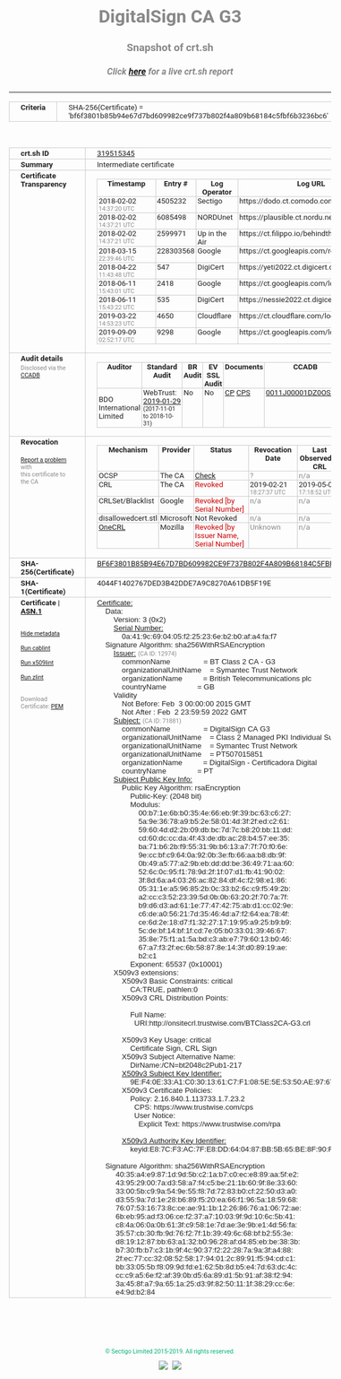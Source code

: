 # DigitalSign CA G3
### Snapshot of crt.sh
##### Click [here](https://crt.sh/?q=BF6F3801B85B94E67D7BD609982CE9F737B802F4A809B68184C5FBF6B3236BC6) for a live crt.sh report

---
<!DOCTYPE HTML PUBLIC "-//W3C//DTD HTML 4.0 Transitional//EN">
<HTML>
<HEAD>
  <META http-equiv="Content-Type" content="text/html; charset=UTF-8">
  <TITLE>crt.sh | bf6f3801b85b94e67d7bd609982ce9f737b802f4a809b68184c5fbf6b3236bc6</TITLE>
  <META name="description" content="Free CT Log Certificate Search Tool from Sectigo (formerly Comodo CA)">
  <META name="keywords" content="crt.sh, CT, Certificate Transparency, Certificate Search, SSL Certificate, Sectigo, Comodo CA">
  <LINK href="//fonts.googleapis.com/css?family=Roboto+Mono|Roboto:400,400i,700,700i" rel="stylesheet">
  <STYLE type="text/css">
    a {
      white-space: nowrap;
    }
    body {
      color: #888888;
      font: 12pt Roboto, sans-serif;
      padding-top: 10px;
      text-align: center
    }
    form {
      margin: 0px
    }
    span {
      border-radius: 10px
    }
    span.heading {
      color: #888888;
      font: 12pt Roboto, sans-serif
    }
    span.title {
      background-color: #00B373;
      color: #FFFFFF;
      font: bold 18pt Roboto, sans-serif;
      padding: 0px 5px
    }
    span.text {
      color: #888888;
      font: 10pt Roboto, sans-serif
    }
    span.whiteongrey {
      background-color: #D9D9D6;
      color: #FFFFFF;
      font: bold 18pt Roboto, sans-serif;
      padding: 0px 5px
    }
    table {
      border-collapse: collapse;
      color: #222222;
      font: 10pt Roboto, sans-serif;
      margin-left: auto;
      margin-right: auto
    }
    table.options {
      border: none;
      margin-left: 10px
    }
    td, th {
      border: 1px solid #CCCCCC;
      padding: 0px 2px;
      text-align: left;
      vertical-align: top
    }
    td.outer, th.outer {
      border: 1px solid #CCCCCC;
      padding: 2px 20px;
      text-align: left
    }
    th.heading {
      color: #888888;
      font: bold italic 12pt Roboto, sans-serif;
      padding: 20px 0px 0px;
      text-align: center
    }
    th.options, td.options {
      border: none;
      vertical-align: middle
    }
    td.text {
      font: 10pt "Roboto Mono", sans-serif;
      padding: 2px 20px
    }
    td.heading {
      border: none;
      color: #888888;
      font: 12pt Roboto, sans-serif;
      padding-top: 20px;
      text-align: center
    }
    table.lint td, th {
      text-align: center
    }
    .button {
      background-color: #00B373;
      border-radius: 10px;
      color: #FFFFFF;
      font: bold 13pt Roboto, sans-serif
    }
    .copyright {
      font: 8pt Roboto, sans-serif;
      color: #00B373
    }
    .input {
      border: 1px solid #888888;
      font-weight: bold;
      text-align: center
    }
    .small {
      font: 8pt Roboto, sans-serif;
      color: #888888
    }
    .error {
      background-color: #FFDFDF;
      color: #CC0000;
      font-weight: bold
    }
    .fatal {
      background-color: #0000AA;
      color: #FFFFFF;
      font-weight: bold
    }
    .notice {
      background-color: #FFFFDF;
      color: #606000
    }
    .warning {
      background-color: #FFEFDF;
      color: #DF6000
    }
  </STYLE>
</HEAD>
<BODY>

<TABLE>
  <TR>
    <TH class="outer">Criteria</TH>
    <TD class="outer">SHA-256(Certificate) = 'bf6f3801b85b94e67d7bd609982ce9f737b802f4a809b68184c5fbf6b3236bc6'</TD>
  </TR>
</TABLE>
<BR>
<TABLE>
  <TR>
    <TH class="outer">crt.sh ID</TH>
    <TD class="outer"><A href="?id=319515345">319515345</A></TD>
  </TR>
  <TR>
    <TH class="outer">Summary</TH>
    <TD class="outer">Intermediate certificate</TD>
  </TR>
  <TR>
    <TH class="outer">Certificate<BR>Transparency</TH>
    <TD class="outer">
<TABLE class="options" style="margin-left:0px">
  <TR>
    <TH>Timestamp</TH>
    <TH>Entry #</TH>
    <TH>Log Operator</TH>
    <TH>Log URL</TH>
  </TR>
  <TR>
    <TD>2018-02-02&nbsp; <FONT class="small">14:37:20 UTC</FONT></TD>
    <TD>4505232</TD>
    <TD>Sectigo</TD>
    <TD>https://dodo.ct.comodo.com</TD>
  </TR>
  <TR>
    <TD>2018-02-02&nbsp; <FONT class="small">14:37:21 UTC</FONT></TD>
    <TD>6085498</TD>
    <TD>NORDUnet</TD>
    <TD>https://plausible.ct.nordu.net</TD>
  </TR>
  <TR>
    <TD>2018-02-02&nbsp; <FONT class="small">14:37:21 UTC</FONT></TD>
    <TD>2599971</TD>
    <TD>Up in the Air</TD>
    <TD>https://ct.filippo.io/behindthesofa</TD>
  </TR>
  <TR>
    <TD>2018-03-15&nbsp; <FONT class="small">22:39:46 UTC</FONT></TD>
    <TD>228303568</TD>
    <TD>Google</TD>
    <TD>https://ct.googleapis.com/rocketeer</TD>
  </TR>
  <TR>
    <TD>2018-04-22&nbsp; <FONT class="small">11:43:48 UTC</FONT></TD>
    <TD>547</TD>
    <TD>DigiCert</TD>
    <TD>https://yeti2022.ct.digicert.com/log</TD>
  </TR>
  <TR>
    <TD>2018-06-11&nbsp; <FONT class="small">15:43:01 UTC</FONT></TD>
    <TD>2418</TD>
    <TD>Google</TD>
    <TD>https://ct.googleapis.com/logs/xenon2022</TD>
  </TR>
  <TR>
    <TD>2018-06-11&nbsp; <FONT class="small">15:43:22 UTC</FONT></TD>
    <TD>535</TD>
    <TD>DigiCert</TD>
    <TD>https://nessie2022.ct.digicert.com/log</TD>
  </TR>
  <TR>
    <TD>2019-03-22&nbsp; <FONT class="small">14:53:23 UTC</FONT></TD>
    <TD>4650</TD>
    <TD>Cloudflare</TD>
    <TD>https://ct.cloudflare.com/logs/nimbus2022</TD>
  </TR>
  <TR>
    <TD>2019-09-09&nbsp; <FONT class="small">02:52:17 UTC</FONT></TD>
    <TD>9298</TD>
    <TD>Google</TD>
    <TD>https://ct.googleapis.com/logs/argon2022</TD>
  </TR>
</TABLE>
    </TD>
  </TR>
  <TR>
    <TH class="outer">Audit details<BR>
      <DIV class="small" style="padding-top:3px">Disclosed via the
        <A href="//ccadb-public.secure.force.com/mozilla/PublicAllIntermediateCerts" target="_blank">CCADB</A></DIV>
    </TH>
    <TD class="outer">
<TABLE class="options" style="margin-left:0px">
  <TR>
    <TH>Auditor</TH>
    <TH>Standard Audit</TH>
    <TH>BR Audit</TH>
    <TH>EV SSL Audit</TH>
    <TH>Documents</TH>
    <TH>CCADB</TH>
    <TH>Root Owner / Certificate</TH>
  </TR>
  <TR>
    <TD style="vertical-align:middle">BDO International Limited</TD>
    <TD>WebTrust:
      <A href="https://www.cpacanada.ca/generichandlers/CPACHandler.ashx?attachmentid=224491" target="_blank">2019-01-29</A>
      <BR><FONT style="font-size:8pt">(2017-11-01 to 2018-10-31)</FONT></TD>
    <TD>No    <TD>No    <TD>
      <A href="https://www.websecurity.symantec.com/content/dam/websitesecurity/digitalassets/desktop/pdfs/repository/STN_CP.pdf" target="blank">CP</A>
      <A href="https://www.websecurity.symantec.com/content/dam/websitesecurity/digitalassets/desktop/pdfs/repository/STN%20CPS%20v3.10.pdf" target="blank">CPS</A>
    </TD>
    <TD><A href="//ccadb.force.com/0011J00001DZ0OSQA1" target="_blank">0011J00001DZ0OSQA1</A></TD>
    <TD><A href="/?id=68409">DigiCert</A></TD>
  </TR>
</TABLE>
    </TD>
  </TR>
  <TR>
    <TH class="outer">Revocation<BR><BR>
      <DIV class="small" style="padding-top:3px"><A href="?id=319515345&opt=problemreporting">Report a problem</A> with<BR>this certificate to the CA</DIV></TH>
    <TD class="outer">
      <TABLE class="options" style="margin-left:0px">
        <TR>
          <TH>Mechanism</TH>
          <TH>Provider</TH>
          <TH>Status</TH>
          <TH>Revocation Date</TH>
          <TH>Last Observed in CRL</TH>
          <TH>Last Checked <SPAN style="color:#CC0000;vertical-align:middle;font-size:70%;font-weight:normal">(Error)</SPAN></TH>
        </TR>
        <TR>
          <TD>OCSP</TD>
          <TD>The CA</TD>
          <TD><A href="?id=319515345&opt=ocsp">Check</A></TD>
          <TD><SPAN style="color:#888888">?</SPAN></TD>
          <TD><SPAN style="color:#888888">n/a</SPAN></TD>
          <TD><SPAN style="color:#888888">?</SPAN></TD>
        </TR>
        <TR>
          <TD>CRL</TD>
          <TD>The CA</TD>
          <TD><SPAN style="color:#CC0000">Revoked</SPAN></TD><TD>2019-02-21&nbsp; <FONT class="small">18:27:37 UTC</FONT></TD><TD>2019-05-08&nbsp; <FONT class="small">17:18:52 UTC</FONT></TD><TD>2019-12-04&nbsp; <FONT class="small">20:05:08 UTC</FONT></TD>
        </TR>
        <TR>
          <TD>CRLSet/Blacklist</TD>
          <TD>Google</TD>
          <TD><SPAN style="color:#CC0000">Revoked [by Serial Number]</SPAN></TD>
          <TD><SPAN style="color:#888888">n/a</SPAN></TD>
          <TD><SPAN style="color:#888888">n/a</SPAN></TD>
          <TD><SPAN style="color:#888888">n/a</SPAN></TD>
        </TR>
        <TR>
          <TD>disallowedcert.stl</TD>
          <TD>Microsoft</TD>
          <TD>Not Revoked</TD>
          <TD><SPAN style="color:#888888">n/a</SPAN></TD>
          <TD><SPAN style="color:#888888">n/a</SPAN></TD>
          <TD><SPAN style="color:#888888">n/a</SPAN></TD>
        </TR>
        <TR>
          <TD><A href="/mozilla-onecrl" target="_blank">OneCRL</A></TD>
          <TD>Mozilla</TD>
          <TD><SPAN style="color:#CC0000">Revoked [by Issuer Name, Serial Number]</SPAN></TD><TD><SPAN style="color:#888888">Unknown</SPAN></TD>
          <TD><SPAN style="color:#888888">n/a</SPAN></TD>
          <TD><SPAN style="color:#888888">n/a</SPAN></TD>
        </TR>
      </TABLE>
    </TD>
  </TR>
  <TR>
    <TH class="outer">SHA-256(Certificate)</TH>
    <TD class="outer"><A href="//censys.io/certificates/bf6f3801b85b94e67d7bd609982ce9f737b802f4a809b68184c5fbf6b3236bc6">BF6F3801B85B94E67D7BD609982CE9F737B802F4A809B68184C5FBF6B3236BC6</A></TD>
  </TR>
  <TR>
    <TH class="outer">SHA-1(Certificate)</TH>
    <TD class="outer">4044F1402767DED3B42DDE7A9C8270A61DB5F19E</TD>
  </TR>
  <TR>
    <TH class="outer">Certificate | <A href="?asn1=319515345">ASN.1</A>
      <SPAN class="small"><BR>
      <BR><BR><A href="?id=319515345&opt=nometadata">Hide metadata</A>
      <BR><BR><A href="?id=319515345&opt=cablint">Run cablint</A>
      <BR><BR><A href="?id=319515345&opt=x509lint">Run x509lint</A>
      <BR><BR><A href="?id=319515345&opt=zlint">Run zlint</A>
      <BR><BR><BR>Download Certificate: <A href="?d=319515345">PEM</A>
      </SPAN>
    </TH>
    <TD class="text"><A href="?d=319515345">Certificate:</A><BR>&nbsp;&nbsp;&nbsp;&nbsp;Data:<BR>&nbsp;&nbsp;&nbsp;&nbsp;&nbsp;&nbsp;&nbsp;&nbsp;Version:&nbsp;3&nbsp;(0x2)<BR>&nbsp;&nbsp;&nbsp;&nbsp;&nbsp;&nbsp;&nbsp;&nbsp;<A href="?serial=0a419c690405f225236eb2b0afa4faf7">Serial&nbsp;Number:</A><BR>&nbsp;&nbsp;&nbsp;&nbsp;&nbsp;&nbsp;&nbsp;&nbsp;&nbsp;&nbsp;&nbsp;&nbsp;0a:41:9c:69:04:05:f2:25:23:6e:b2:b0:af:a4:fa:f7<BR>&nbsp;&nbsp;&nbsp;&nbsp;Signature&nbsp;Algorithm:&nbsp;sha256WithRSAEncryption<BR>&nbsp;&nbsp;&nbsp;&nbsp;&nbsp;&nbsp;&nbsp;&nbsp;<A href="?caid=12974">Issuer:</A> <SPAN class="small">(CA ID: 12974)</SPAN><BR>&nbsp;&nbsp;&nbsp;&nbsp;&nbsp;&nbsp;&nbsp;&nbsp;&nbsp;&nbsp;&nbsp;&nbsp;commonName&nbsp;&nbsp;&nbsp;&nbsp;&nbsp;&nbsp;&nbsp;&nbsp;&nbsp;&nbsp;&nbsp;&nbsp;&nbsp;&nbsp;&nbsp;&nbsp;=&nbsp;BT&nbsp;Class&nbsp;2&nbsp;CA&nbsp;-&nbsp;G3<BR>&nbsp;&nbsp;&nbsp;&nbsp;&nbsp;&nbsp;&nbsp;&nbsp;&nbsp;&nbsp;&nbsp;&nbsp;organizationalUnitName&nbsp;&nbsp;&nbsp;&nbsp;=&nbsp;Symantec&nbsp;Trust&nbsp;Network<BR>&nbsp;&nbsp;&nbsp;&nbsp;&nbsp;&nbsp;&nbsp;&nbsp;&nbsp;&nbsp;&nbsp;&nbsp;organizationName&nbsp;&nbsp;&nbsp;&nbsp;&nbsp;&nbsp;&nbsp;&nbsp;&nbsp;&nbsp;=&nbsp;British&nbsp;Telecommunications&nbsp;plc<BR>&nbsp;&nbsp;&nbsp;&nbsp;&nbsp;&nbsp;&nbsp;&nbsp;&nbsp;&nbsp;&nbsp;&nbsp;countryName&nbsp;&nbsp;&nbsp;&nbsp;&nbsp;&nbsp;&nbsp;&nbsp;&nbsp;&nbsp;&nbsp;&nbsp;&nbsp;&nbsp;&nbsp;=&nbsp;GB<BR>&nbsp;&nbsp;&nbsp;&nbsp;&nbsp;&nbsp;&nbsp;&nbsp;Validity<BR>&nbsp;&nbsp;&nbsp;&nbsp;&nbsp;&nbsp;&nbsp;&nbsp;&nbsp;&nbsp;&nbsp;&nbsp;Not&nbsp;Before:&nbsp;Feb&nbsp;&nbsp;3&nbsp;00:00:00&nbsp;2015&nbsp;GMT<BR>&nbsp;&nbsp;&nbsp;&nbsp;&nbsp;&nbsp;&nbsp;&nbsp;&nbsp;&nbsp;&nbsp;&nbsp;Not&nbsp;After&nbsp;:&nbsp;Feb&nbsp;&nbsp;2&nbsp;23:59:59&nbsp;2022&nbsp;GMT<BR>&nbsp;&nbsp;&nbsp;&nbsp;&nbsp;&nbsp;&nbsp;&nbsp;<A href="?caid=71881">Subject:</A> <SPAN class="small">(CA ID: 71881)</SPAN><BR>&nbsp;&nbsp;&nbsp;&nbsp;&nbsp;&nbsp;&nbsp;&nbsp;&nbsp;&nbsp;&nbsp;&nbsp;commonName&nbsp;&nbsp;&nbsp;&nbsp;&nbsp;&nbsp;&nbsp;&nbsp;&nbsp;&nbsp;&nbsp;&nbsp;&nbsp;&nbsp;&nbsp;&nbsp;=&nbsp;DigitalSign&nbsp;CA&nbsp;G3<BR>&nbsp;&nbsp;&nbsp;&nbsp;&nbsp;&nbsp;&nbsp;&nbsp;&nbsp;&nbsp;&nbsp;&nbsp;organizationalUnitName&nbsp;&nbsp;&nbsp;&nbsp;=&nbsp;Class&nbsp;2&nbsp;Managed&nbsp;PKI&nbsp;Individual&nbsp;Subscriber&nbsp;CA<BR>&nbsp;&nbsp;&nbsp;&nbsp;&nbsp;&nbsp;&nbsp;&nbsp;&nbsp;&nbsp;&nbsp;&nbsp;organizationalUnitName&nbsp;&nbsp;&nbsp;&nbsp;=&nbsp;Symantec&nbsp;Trust&nbsp;Network<BR>&nbsp;&nbsp;&nbsp;&nbsp;&nbsp;&nbsp;&nbsp;&nbsp;&nbsp;&nbsp;&nbsp;&nbsp;organizationalUnitName&nbsp;&nbsp;&nbsp;&nbsp;=&nbsp;PT507015851<BR>&nbsp;&nbsp;&nbsp;&nbsp;&nbsp;&nbsp;&nbsp;&nbsp;&nbsp;&nbsp;&nbsp;&nbsp;organizationName&nbsp;&nbsp;&nbsp;&nbsp;&nbsp;&nbsp;&nbsp;&nbsp;&nbsp;&nbsp;=&nbsp;DigitalSign&nbsp;-&nbsp;Certificadora&nbsp;Digital<BR>&nbsp;&nbsp;&nbsp;&nbsp;&nbsp;&nbsp;&nbsp;&nbsp;&nbsp;&nbsp;&nbsp;&nbsp;countryName&nbsp;&nbsp;&nbsp;&nbsp;&nbsp;&nbsp;&nbsp;&nbsp;&nbsp;&nbsp;&nbsp;&nbsp;&nbsp;&nbsp;&nbsp;=&nbsp;PT<BR>&nbsp;&nbsp;&nbsp;&nbsp;&nbsp;&nbsp;&nbsp;&nbsp;<A href="?spkisha256=05da77a94b8237e802e881b4e2e3ad0796507d3fa68259af008f561dae583280">Subject&nbsp;Public&nbsp;Key&nbsp;Info:</A><BR>&nbsp;&nbsp;&nbsp;&nbsp;&nbsp;&nbsp;&nbsp;&nbsp;&nbsp;&nbsp;&nbsp;&nbsp;Public&nbsp;Key&nbsp;Algorithm:&nbsp;rsaEncryption<BR>&nbsp;&nbsp;&nbsp;&nbsp;&nbsp;&nbsp;&nbsp;&nbsp;&nbsp;&nbsp;&nbsp;&nbsp;&nbsp;&nbsp;&nbsp;&nbsp;Public-Key:&nbsp;(2048&nbsp;bit)<BR>&nbsp;&nbsp;&nbsp;&nbsp;&nbsp;&nbsp;&nbsp;&nbsp;&nbsp;&nbsp;&nbsp;&nbsp;&nbsp;&nbsp;&nbsp;&nbsp;Modulus:<BR>&nbsp;&nbsp;&nbsp;&nbsp;&nbsp;&nbsp;&nbsp;&nbsp;&nbsp;&nbsp;&nbsp;&nbsp;&nbsp;&nbsp;&nbsp;&nbsp;&nbsp;&nbsp;&nbsp;&nbsp;00:b7:1e:6b:b0:35:4e:66:eb:9f:39:bc:63:c6:27:<BR>&nbsp;&nbsp;&nbsp;&nbsp;&nbsp;&nbsp;&nbsp;&nbsp;&nbsp;&nbsp;&nbsp;&nbsp;&nbsp;&nbsp;&nbsp;&nbsp;&nbsp;&nbsp;&nbsp;&nbsp;5a:9e:36:78:a9:b5:2e:58:01:4d:3f:2f:ed:c2:61:<BR>&nbsp;&nbsp;&nbsp;&nbsp;&nbsp;&nbsp;&nbsp;&nbsp;&nbsp;&nbsp;&nbsp;&nbsp;&nbsp;&nbsp;&nbsp;&nbsp;&nbsp;&nbsp;&nbsp;&nbsp;59:60:4d:d2:2b:09:db:bc:7d:7c:b8:20:bb:11:dd:<BR>&nbsp;&nbsp;&nbsp;&nbsp;&nbsp;&nbsp;&nbsp;&nbsp;&nbsp;&nbsp;&nbsp;&nbsp;&nbsp;&nbsp;&nbsp;&nbsp;&nbsp;&nbsp;&nbsp;&nbsp;cd:60:dc:cc:da:4f:43:de:db:ac:28:b4:57:ee:35:<BR>&nbsp;&nbsp;&nbsp;&nbsp;&nbsp;&nbsp;&nbsp;&nbsp;&nbsp;&nbsp;&nbsp;&nbsp;&nbsp;&nbsp;&nbsp;&nbsp;&nbsp;&nbsp;&nbsp;&nbsp;ba:71:b6:2b:f9:55:31:9b:b6:13:a7:7f:70:f0:6e:<BR>&nbsp;&nbsp;&nbsp;&nbsp;&nbsp;&nbsp;&nbsp;&nbsp;&nbsp;&nbsp;&nbsp;&nbsp;&nbsp;&nbsp;&nbsp;&nbsp;&nbsp;&nbsp;&nbsp;&nbsp;9e:cc:bf:c9:64:0a:92:0b:3e:fb:66:aa:b8:db:9f:<BR>&nbsp;&nbsp;&nbsp;&nbsp;&nbsp;&nbsp;&nbsp;&nbsp;&nbsp;&nbsp;&nbsp;&nbsp;&nbsp;&nbsp;&nbsp;&nbsp;&nbsp;&nbsp;&nbsp;&nbsp;0b:49:a5:77:a2:9b:eb:dd:dd:be:36:49:71:aa:60:<BR>&nbsp;&nbsp;&nbsp;&nbsp;&nbsp;&nbsp;&nbsp;&nbsp;&nbsp;&nbsp;&nbsp;&nbsp;&nbsp;&nbsp;&nbsp;&nbsp;&nbsp;&nbsp;&nbsp;&nbsp;52:6c:0c:95:f1:78:9d:2f:1f:07:d1:fb:41:90:02:<BR>&nbsp;&nbsp;&nbsp;&nbsp;&nbsp;&nbsp;&nbsp;&nbsp;&nbsp;&nbsp;&nbsp;&nbsp;&nbsp;&nbsp;&nbsp;&nbsp;&nbsp;&nbsp;&nbsp;&nbsp;3f:8d:6a:a4:03:26:ac:82:84:df:4c:f2:98:e1:86:<BR>&nbsp;&nbsp;&nbsp;&nbsp;&nbsp;&nbsp;&nbsp;&nbsp;&nbsp;&nbsp;&nbsp;&nbsp;&nbsp;&nbsp;&nbsp;&nbsp;&nbsp;&nbsp;&nbsp;&nbsp;05:31:1e:a5:96:85:2b:0c:33:b2:6c:c9:f5:49:2b:<BR>&nbsp;&nbsp;&nbsp;&nbsp;&nbsp;&nbsp;&nbsp;&nbsp;&nbsp;&nbsp;&nbsp;&nbsp;&nbsp;&nbsp;&nbsp;&nbsp;&nbsp;&nbsp;&nbsp;&nbsp;a2:cc:c3:52:23:39:5d:0b:0b:63:20:2f:70:7a:7f:<BR>&nbsp;&nbsp;&nbsp;&nbsp;&nbsp;&nbsp;&nbsp;&nbsp;&nbsp;&nbsp;&nbsp;&nbsp;&nbsp;&nbsp;&nbsp;&nbsp;&nbsp;&nbsp;&nbsp;&nbsp;b9:d6:d3:ad:61:1e:77:47:42:75:ab:d1:cc:02:9e:<BR>&nbsp;&nbsp;&nbsp;&nbsp;&nbsp;&nbsp;&nbsp;&nbsp;&nbsp;&nbsp;&nbsp;&nbsp;&nbsp;&nbsp;&nbsp;&nbsp;&nbsp;&nbsp;&nbsp;&nbsp;c6:de:a0:56:21:7d:35:46:4d:a7:f2:64:ea:78:4f:<BR>&nbsp;&nbsp;&nbsp;&nbsp;&nbsp;&nbsp;&nbsp;&nbsp;&nbsp;&nbsp;&nbsp;&nbsp;&nbsp;&nbsp;&nbsp;&nbsp;&nbsp;&nbsp;&nbsp;&nbsp;ce:6d:2e:18:d7:f1:32:27:17:19:95:a9:25:b9:b9:<BR>&nbsp;&nbsp;&nbsp;&nbsp;&nbsp;&nbsp;&nbsp;&nbsp;&nbsp;&nbsp;&nbsp;&nbsp;&nbsp;&nbsp;&nbsp;&nbsp;&nbsp;&nbsp;&nbsp;&nbsp;5c:de:bf:14:bf:1f:cd:7e:05:b0:33:01:39:46:67:<BR>&nbsp;&nbsp;&nbsp;&nbsp;&nbsp;&nbsp;&nbsp;&nbsp;&nbsp;&nbsp;&nbsp;&nbsp;&nbsp;&nbsp;&nbsp;&nbsp;&nbsp;&nbsp;&nbsp;&nbsp;35:8e:75:f1:a1:5a:bd:c3:ab:e7:79:60:13:b0:46:<BR>&nbsp;&nbsp;&nbsp;&nbsp;&nbsp;&nbsp;&nbsp;&nbsp;&nbsp;&nbsp;&nbsp;&nbsp;&nbsp;&nbsp;&nbsp;&nbsp;&nbsp;&nbsp;&nbsp;&nbsp;67:a7:f3:2f:ec:6b:58:87:8e:14:3f:d0:89:19:ae:<BR>&nbsp;&nbsp;&nbsp;&nbsp;&nbsp;&nbsp;&nbsp;&nbsp;&nbsp;&nbsp;&nbsp;&nbsp;&nbsp;&nbsp;&nbsp;&nbsp;&nbsp;&nbsp;&nbsp;&nbsp;b2:c1<BR>&nbsp;&nbsp;&nbsp;&nbsp;&nbsp;&nbsp;&nbsp;&nbsp;&nbsp;&nbsp;&nbsp;&nbsp;&nbsp;&nbsp;&nbsp;&nbsp;Exponent:&nbsp;65537&nbsp;(0x10001)<BR>&nbsp;&nbsp;&nbsp;&nbsp;&nbsp;&nbsp;&nbsp;&nbsp;X509v3&nbsp;extensions:<BR>&nbsp;&nbsp;&nbsp;&nbsp;&nbsp;&nbsp;&nbsp;&nbsp;&nbsp;&nbsp;&nbsp;&nbsp;X509v3&nbsp;Basic&nbsp;Constraints:&nbsp;critical<BR>&nbsp;&nbsp;&nbsp;&nbsp;&nbsp;&nbsp;&nbsp;&nbsp;&nbsp;&nbsp;&nbsp;&nbsp;&nbsp;&nbsp;&nbsp;&nbsp;CA:TRUE,&nbsp;pathlen:0<BR>&nbsp;&nbsp;&nbsp;&nbsp;&nbsp;&nbsp;&nbsp;&nbsp;&nbsp;&nbsp;&nbsp;&nbsp;X509v3&nbsp;CRL&nbsp;Distribution&nbsp;Points:&nbsp;<BR><BR>&nbsp;&nbsp;&nbsp;&nbsp;&nbsp;&nbsp;&nbsp;&nbsp;&nbsp;&nbsp;&nbsp;&nbsp;&nbsp;&nbsp;&nbsp;&nbsp;Full&nbsp;Name:<BR>&nbsp;&nbsp;&nbsp;&nbsp;&nbsp;&nbsp;&nbsp;&nbsp;&nbsp;&nbsp;&nbsp;&nbsp;&nbsp;&nbsp;&nbsp;&nbsp;&nbsp;&nbsp;URI:http://onsitecrl.trustwise.com/BTClass2CA-G3.crl<BR><BR>&nbsp;&nbsp;&nbsp;&nbsp;&nbsp;&nbsp;&nbsp;&nbsp;&nbsp;&nbsp;&nbsp;&nbsp;X509v3&nbsp;Key&nbsp;Usage:&nbsp;critical<BR>&nbsp;&nbsp;&nbsp;&nbsp;&nbsp;&nbsp;&nbsp;&nbsp;&nbsp;&nbsp;&nbsp;&nbsp;&nbsp;&nbsp;&nbsp;&nbsp;Certificate&nbsp;Sign,&nbsp;CRL&nbsp;Sign<BR>&nbsp;&nbsp;&nbsp;&nbsp;&nbsp;&nbsp;&nbsp;&nbsp;&nbsp;&nbsp;&nbsp;&nbsp;X509v3&nbsp;Subject&nbsp;Alternative&nbsp;Name:&nbsp;<BR>&nbsp;&nbsp;&nbsp;&nbsp;&nbsp;&nbsp;&nbsp;&nbsp;&nbsp;&nbsp;&nbsp;&nbsp;&nbsp;&nbsp;&nbsp;&nbsp;DirName:/CN=bt2048c2Pub1-217<BR>&nbsp;&nbsp;&nbsp;&nbsp;&nbsp;&nbsp;&nbsp;&nbsp;&nbsp;&nbsp;&nbsp;&nbsp;<A href="?ski=9ef40e33a1c0301361c7f1085e5e5350ae976777">X509v3&nbsp;Subject&nbsp;Key&nbsp;Identifier:</A><BR>&nbsp;&nbsp;&nbsp;&nbsp;&nbsp;&nbsp;&nbsp;&nbsp;&nbsp;&nbsp;&nbsp;&nbsp;&nbsp;&nbsp;&nbsp;&nbsp;9E:F4:0E:33:A1:C0:30:13:61:C7:F1:08:5E:5E:53:50:AE:97:67:77<BR>&nbsp;&nbsp;&nbsp;&nbsp;&nbsp;&nbsp;&nbsp;&nbsp;&nbsp;&nbsp;&nbsp;&nbsp;X509v3&nbsp;Certificate&nbsp;Policies:&nbsp;<BR>&nbsp;&nbsp;&nbsp;&nbsp;&nbsp;&nbsp;&nbsp;&nbsp;&nbsp;&nbsp;&nbsp;&nbsp;&nbsp;&nbsp;&nbsp;&nbsp;Policy:&nbsp;2.16.840.1.113733.1.7.23.2<BR>&nbsp;&nbsp;&nbsp;&nbsp;&nbsp;&nbsp;&nbsp;&nbsp;&nbsp;&nbsp;&nbsp;&nbsp;&nbsp;&nbsp;&nbsp;&nbsp;&nbsp;&nbsp;CPS:&nbsp;https://www.trustwise.com/cps<BR>&nbsp;&nbsp;&nbsp;&nbsp;&nbsp;&nbsp;&nbsp;&nbsp;&nbsp;&nbsp;&nbsp;&nbsp;&nbsp;&nbsp;&nbsp;&nbsp;&nbsp;&nbsp;User&nbsp;Notice:<BR>&nbsp;&nbsp;&nbsp;&nbsp;&nbsp;&nbsp;&nbsp;&nbsp;&nbsp;&nbsp;&nbsp;&nbsp;&nbsp;&nbsp;&nbsp;&nbsp;&nbsp;&nbsp;&nbsp;&nbsp;Explicit&nbsp;Text:&nbsp;https://www.trustwise.com/rpa<BR><BR>&nbsp;&nbsp;&nbsp;&nbsp;&nbsp;&nbsp;&nbsp;&nbsp;&nbsp;&nbsp;&nbsp;&nbsp;<A href="?ski=e87cf3ac7fe8dd640487bb5b65be8f90fd64195b">X509v3&nbsp;Authority&nbsp;Key&nbsp;Identifier:</A><BR>&nbsp;&nbsp;&nbsp;&nbsp;&nbsp;&nbsp;&nbsp;&nbsp;&nbsp;&nbsp;&nbsp;&nbsp;&nbsp;&nbsp;&nbsp;&nbsp;keyid:E8:7C:F3:AC:7F:E8:DD:64:04:87:BB:5B:65:BE:8F:90:FD:64:19:5B<BR><BR>&nbsp;&nbsp;&nbsp;&nbsp;Signature&nbsp;Algorithm:&nbsp;sha256WithRSAEncryption<BR>&nbsp;&nbsp;&nbsp;&nbsp;&nbsp;&nbsp;&nbsp;&nbsp;&nbsp;40:35:a4:e9:87:1d:9d:5b:c2:1a:b7:c0:ec:e8:89:aa:5f:e2:<BR>&nbsp;&nbsp;&nbsp;&nbsp;&nbsp;&nbsp;&nbsp;&nbsp;&nbsp;43:95:29:00:7a:d3:58:a7:f4:c5:be:21:1b:60:9f:8e:33:60:<BR>&nbsp;&nbsp;&nbsp;&nbsp;&nbsp;&nbsp;&nbsp;&nbsp;&nbsp;33:00:5b:c9:9a:54:9e:55:f8:7d:72:83:b0:cf:22:50:d3:a0:<BR>&nbsp;&nbsp;&nbsp;&nbsp;&nbsp;&nbsp;&nbsp;&nbsp;&nbsp;d3:55:9a:7d:1e:28:b6:89:f5:20:ea:66:f1:96:5a:18:59:68:<BR>&nbsp;&nbsp;&nbsp;&nbsp;&nbsp;&nbsp;&nbsp;&nbsp;&nbsp;76:07:53:16:73:8c:ce:ae:91:1b:12:26:86:76:a1:06:72:ae:<BR>&nbsp;&nbsp;&nbsp;&nbsp;&nbsp;&nbsp;&nbsp;&nbsp;&nbsp;6b:eb:95:ad:f3:06:ce:f2:37:a7:10:03:9f:9d:10:6c:5b:41:<BR>&nbsp;&nbsp;&nbsp;&nbsp;&nbsp;&nbsp;&nbsp;&nbsp;&nbsp;c8:4a:06:0a:0b:61:3f:c9:58:1e:7d:ae:3e:9b:e1:4d:56:fa:<BR>&nbsp;&nbsp;&nbsp;&nbsp;&nbsp;&nbsp;&nbsp;&nbsp;&nbsp;35:57:cb:30:fb:9d:76:f2:7f:1b:39:49:6c:68:bf:b2:55:3e:<BR>&nbsp;&nbsp;&nbsp;&nbsp;&nbsp;&nbsp;&nbsp;&nbsp;&nbsp;d8:19:12:87:bb:63:a1:32:b0:96:28:af:d4:85:eb:be:38:3b:<BR>&nbsp;&nbsp;&nbsp;&nbsp;&nbsp;&nbsp;&nbsp;&nbsp;&nbsp;b7:30:fb:b7:c3:1b:9f:4c:90:37:f2:22:28:7a:9a:3f:a4:88:<BR>&nbsp;&nbsp;&nbsp;&nbsp;&nbsp;&nbsp;&nbsp;&nbsp;&nbsp;2f:ec:77:cc:32:08:52:58:17:94:01:2c:89:91:f5:94:cd:c1:<BR>&nbsp;&nbsp;&nbsp;&nbsp;&nbsp;&nbsp;&nbsp;&nbsp;&nbsp;bb:33:05:5b:f8:09:9d:fd:e1:62:5b:8d:b5:e4:7d:63:dc:4c:<BR>&nbsp;&nbsp;&nbsp;&nbsp;&nbsp;&nbsp;&nbsp;&nbsp;&nbsp;cc:c9:a5:6e:f2:af:39:0b:d5:6a:89:d1:5b:91:af:38:f2:94:<BR>&nbsp;&nbsp;&nbsp;&nbsp;&nbsp;&nbsp;&nbsp;&nbsp;&nbsp;3a:45:8f:a7:9a:65:1a:25:d3:9f:82:50:11:1f:38:29:cc:6e:<BR>&nbsp;&nbsp;&nbsp;&nbsp;&nbsp;&nbsp;&nbsp;&nbsp;&nbsp;e4:9d:b2:84<BR>    </TD>
  </TR>
</TABLE>

  <BR><BR><BR>

  <P class="copyright">&copy; Sectigo Limited 2015-2019. All rights reserved.</P>
  <DIV>
    <A href="https://sectigo.com/"><IMG src="/sectigo_s.png"></A>
    &nbsp;<A href="https://github.com/crtsh"><IMG src="/GitHub-Mark-32px.png"></A>
  </DIV>
</BODY>
</HTML>
